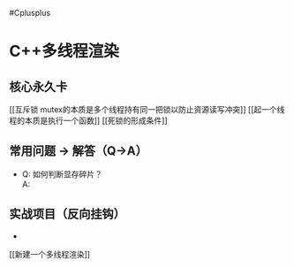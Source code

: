 #Cplusplus
# C++多线程渲染


## 核心永久卡
[[互斥锁 mutex的本质是多个线程持有同一把锁以防止资源读写冲突]]
[[起一个线程的本质是执行一个函数]]
[[死锁的形成条件]]

## 常用问题 → 解答（Q→A）
- Q: 如何判断显存碎片？  
  A: 

## 实战项目（反向挂钩）
- 
[[新建一个多线程渲染]]